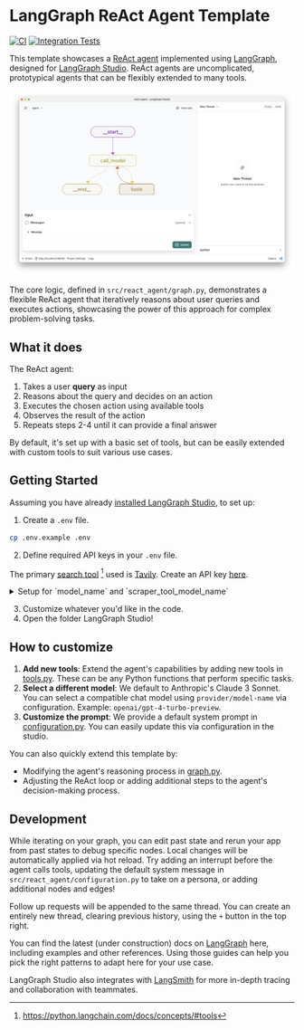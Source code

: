 # LangGraph ReAct Agent Template

[![CI](https://github.com/langchain-ai/react-agent/actions/workflows/unit-tests.yml/badge.svg)](https://github.com/langchain-ai/react-agent/actions/workflows/unit-tests.yml)
[![Integration Tests](https://github.com/langchain-ai/react-agent/actions/workflows/integration-tests.yml/badge.svg)](https://github.com/langchain-ai/react-agent/actions/workflows/integration-tests.yml)

This template showcases a [ReAct agent](https://arxiv.org/abs/2210.03629) implemented using [LangGraph](https://github.com/langchain-ai/langgraph), designed for [LangGraph Studio](https://github.com/langchain-ai/langgraph-studio). ReAct agents are uncomplicated, prototypical agents that can be flexibly extended to many tools.

![Graph view in LangGraph studio UI](./static/studio_ui.png)

The core logic, defined in `src/react_agent/graph.py`, demonstrates a flexible ReAct agent that iteratively reasons about user queries and executes actions, showcasing the power of this approach for complex problem-solving tasks.

## What it does

The ReAct agent:

1. Takes a user **query** as input
2. Reasons about the query and decides on an action
3. Executes the chosen action using available tools
4. Observes the result of the action
5. Repeats steps 2-4 until it can provide a final answer

By default, it's set up with a basic set of tools, but can be easily extended with custom tools to suit various use cases.

## Getting Started

Assuming you have already [installed LangGraph Studio](https://github.com/langchain-ai/langgraph-studio?tab=readme-ov-file#download), to set up:

1. Create a `.env` file.

```bash
cp .env.example .env
```

2. Define required API keys in your `.env` file.

The primary [search tool](./src/react_agent/tools.py) [^1] used is [Tavily](https://tavily.com/). Create an API key [here](https://app.tavily.com/sign-in).

<!--
Setup instruction auto-generated by `langgraph template lock`. DO NOT EDIT MANUALLY.
-->

<details>
<summary>Setup for `model_name` and `scraper_tool_model_name`</summary>
The `llm` configuration defaults are shown below:

```yaml
model_name: anthropic/claude-3-5-sonnet-20240620
scraper_tool_model_name: accounts/fireworks/models/firefunction-v2
```

Follow the instructions below to get set up, or pick one of the additional options.

### Anthropic Chat Models

To use Anthropic's chat models:

1. Sign up for an [Anthropic API key](https://console.anthropic.com/) if you haven't already.
2. Once you have your API key, add it to your `.env` file:

```
ANTHROPIC_API_KEY=your-api-key
```
### Fireworks Chat Models

To use Fireworks AI's chat models:

1. Sign up for a [Fireworks AI account](https://app.fireworks.ai/signup) and obtain an API key.
2. Add your Fireworks AI API key to your `.env` file:

```
FIREWORKS_API_KEY=your-api-key
```
#### OpenAI Chat Models

To use OpenAI's chat models:

1. Sign up for an [OpenAI API key](https://platform.openai.com/signup).
2. Once you have your API key, add it to your `.env` file:
```
OPENAI_API_KEY=your-api-key
```

</details>



<!--
End setup instructions
-->


3. Customize whatever you'd like in the code.
4. Open the folder LangGraph Studio!

## How to customize

1. **Add new tools**: Extend the agent's capabilities by adding new tools in [tools.py](./src/react_agent/tools.py). These can be any Python functions that perform specific tasks.
2. **Select a different model**: We default to Anthropic's Claude 3 Sonnet. You can select a compatible chat model using `provider/model-name` via configuration. Example: `openai/gpt-4-turbo-preview`.
3. **Customize the prompt**: We provide a default system prompt in [configuration.py](./src/react_agent/configuration.py). You can easily update this via configuration in the studio.

You can also quickly extend this template by:

- Modifying the agent's reasoning process in [graph.py](./src/react_agent/graph.py).
- Adjusting the ReAct loop or adding additional steps to the agent's decision-making process.

## Development

While iterating on your graph, you can edit past state and rerun your app from past states to debug specific nodes. Local changes will be automatically applied via hot reload. Try adding an interrupt before the agent calls tools, updating the default system message in `src/react_agent/configuration.py` to take on a persona, or adding additional nodes and edges!

Follow up requests will be appended to the same thread. You can create an entirely new thread, clearing previous history, using the `+` button in the top right.

You can find the latest (under construction) docs on [LangGraph](https://github.com/langchain-ai/langgraph) here, including examples and other references. Using those guides can help you pick the right patterns to adapt here for your use case.

LangGraph Studio also integrates with [LangSmith](https://smith.langchain.com/) for more in-depth tracing and collaboration with teammates.

[^1]: https://python.langchain.com/docs/concepts/#tools

<!--
Configuration auto-generated by `langgraph template lock`. DO NOT EDIT MANUALLY.
{
  "config_schemas": {
    "agent": {
      "type": "object",
      "properties": {
        "model_name": {
          "type": "string",
          "default": "anthropic/claude-3-5-sonnet-20240620",
          "environment": [
            {
              "value": "anthropic/claude-1.2",
              "variables": "ANTHROPIC_API_KEY"
            },
            {
              "value": "anthropic/claude-2.0",
              "variables": "ANTHROPIC_API_KEY"
            },
            {
              "value": "anthropic/claude-2.1",
              "variables": "ANTHROPIC_API_KEY"
            },
            {
              "value": "anthropic/claude-3-5-sonnet-20240620",
              "variables": "ANTHROPIC_API_KEY"
            },
            {
              "value": "anthropic/claude-3-haiku-20240307",
              "variables": "ANTHROPIC_API_KEY"
            },
            {
              "value": "anthropic/claude-3-opus-20240229",
              "variables": "ANTHROPIC_API_KEY"
            },
            {
              "value": "anthropic/claude-3-sonnet-20240229",
              "variables": "ANTHROPIC_API_KEY"
            },
            {
              "value": "anthropic/claude-instant-1.2",
              "variables": "ANTHROPIC_API_KEY"
            },
            {
              "value": "fireworks/gemma2-9b-it",
              "variables": "FIREWORKS_API_KEY"
            },
            {
              "value": "fireworks/llama-v3-70b-instruct",
              "variables": "FIREWORKS_API_KEY"
            },
            {
              "value": "fireworks/llama-v3-70b-instruct-hf",
              "variables": "FIREWORKS_API_KEY"
            },
            {
              "value": "fireworks/llama-v3-8b-instruct",
              "variables": "FIREWORKS_API_KEY"
            },
            {
              "value": "fireworks/llama-v3-8b-instruct-hf",
              "variables": "FIREWORKS_API_KEY"
            },
            {
              "value": "fireworks/llama-v3p1-405b-instruct",
              "variables": "FIREWORKS_API_KEY"
            },
            {
              "value": "fireworks/llama-v3p1-405b-instruct-long",
              "variables": "FIREWORKS_API_KEY"
            },
            {
              "value": "fireworks/llama-v3p1-70b-instruct",
              "variables": "FIREWORKS_API_KEY"
            },
            {
              "value": "fireworks/llama-v3p1-8b-instruct",
              "variables": "FIREWORKS_API_KEY"
            },
            {
              "value": "fireworks/mixtral-8x22b-instruct",
              "variables": "FIREWORKS_API_KEY"
            },
            {
              "value": "fireworks/mixtral-8x7b-instruct",
              "variables": "FIREWORKS_API_KEY"
            },
            {
              "value": "fireworks/mixtral-8x7b-instruct-hf",
              "variables": "FIREWORKS_API_KEY"
            },
            {
              "value": "fireworks/mythomax-l2-13b",
              "variables": "FIREWORKS_API_KEY"
            },
            {
              "value": "fireworks/phi-3-vision-128k-instruct",
              "variables": "FIREWORKS_API_KEY"
            },
            {
              "value": "fireworks/phi-3p5-vision-instruct",
              "variables": "FIREWORKS_API_KEY"
            },
            {
              "value": "fireworks/starcoder-16b",
              "variables": "FIREWORKS_API_KEY"
            },
            {
              "value": "fireworks/yi-large",
              "variables": "FIREWORKS_API_KEY"
            },
            {
              "value": "openai/gpt-3.5-turbo",
              "variables": "OPENAI_API_KEY"
            },
            {
              "value": "openai/gpt-3.5-turbo-0125",
              "variables": "OPENAI_API_KEY"
            },
            {
              "value": "openai/gpt-3.5-turbo-0301",
              "variables": "OPENAI_API_KEY"
            },
            {
              "value": "openai/gpt-3.5-turbo-0613",
              "variables": "OPENAI_API_KEY"
            },
            {
              "value": "openai/gpt-3.5-turbo-1106",
              "variables": "OPENAI_API_KEY"
            },
            {
              "value": "openai/gpt-3.5-turbo-16k",
              "variables": "OPENAI_API_KEY"
            },
            {
              "value": "openai/gpt-3.5-turbo-16k-0613",
              "variables": "OPENAI_API_KEY"
            },
            {
              "value": "openai/gpt-4",
              "variables": "OPENAI_API_KEY"
            },
            {
              "value": "openai/gpt-4-0125-preview",
              "variables": "OPENAI_API_KEY"
            },
            {
              "value": "openai/gpt-4-0314",
              "variables": "OPENAI_API_KEY"
            },
            {
              "value": "openai/gpt-4-0613",
              "variables": "OPENAI_API_KEY"
            },
            {
              "value": "openai/gpt-4-1106-preview",
              "variables": "OPENAI_API_KEY"
            },
            {
              "value": "openai/gpt-4-32k",
              "variables": "OPENAI_API_KEY"
            },
            {
              "value": "openai/gpt-4-32k-0314",
              "variables": "OPENAI_API_KEY"
            },
            {
              "value": "openai/gpt-4-32k-0613",
              "variables": "OPENAI_API_KEY"
            },
            {
              "value": "openai/gpt-4-turbo",
              "variables": "OPENAI_API_KEY"
            },
            {
              "value": "openai/gpt-4-turbo-preview",
              "variables": "OPENAI_API_KEY"
            },
            {
              "value": "openai/gpt-4-vision-preview",
              "variables": "OPENAI_API_KEY"
            },
            {
              "value": "openai/gpt-4o",
              "variables": "OPENAI_API_KEY"
            },
            {
              "value": "openai/gpt-4o-mini",
              "variables": "OPENAI_API_KEY"
            }
          ]
        },
        "scraper_tool_model_name": {
          "type": "string",
          "default": "accounts/fireworks/models/firefunction-v2",
          "environment": [
            {
              "value": "anthropic/claude-1.2",
              "variables": "ANTHROPIC_API_KEY"
            },
            {
              "value": "anthropic/claude-2.0",
              "variables": "ANTHROPIC_API_KEY"
            },
            {
              "value": "anthropic/claude-2.1",
              "variables": "ANTHROPIC_API_KEY"
            },
            {
              "value": "anthropic/claude-3-5-sonnet-20240620",
              "variables": "ANTHROPIC_API_KEY"
            },
            {
              "value": "anthropic/claude-3-haiku-20240307",
              "variables": "ANTHROPIC_API_KEY"
            },
            {
              "value": "anthropic/claude-3-opus-20240229",
              "variables": "ANTHROPIC_API_KEY"
            },
            {
              "value": "anthropic/claude-3-sonnet-20240229",
              "variables": "ANTHROPIC_API_KEY"
            },
            {
              "value": "anthropic/claude-instant-1.2",
              "variables": "ANTHROPIC_API_KEY"
            },
            {
              "value": "fireworks/gemma2-9b-it",
              "variables": "FIREWORKS_API_KEY"
            },
            {
              "value": "fireworks/llama-v3-70b-instruct",
              "variables": "FIREWORKS_API_KEY"
            },
            {
              "value": "fireworks/llama-v3-70b-instruct-hf",
              "variables": "FIREWORKS_API_KEY"
            },
            {
              "value": "fireworks/llama-v3-8b-instruct",
              "variables": "FIREWORKS_API_KEY"
            },
            {
              "value": "fireworks/llama-v3-8b-instruct-hf",
              "variables": "FIREWORKS_API_KEY"
            },
            {
              "value": "fireworks/llama-v3p1-405b-instruct",
              "variables": "FIREWORKS_API_KEY"
            },
            {
              "value": "fireworks/llama-v3p1-405b-instruct-long",
              "variables": "FIREWORKS_API_KEY"
            },
            {
              "value": "fireworks/llama-v3p1-70b-instruct",
              "variables": "FIREWORKS_API_KEY"
            },
            {
              "value": "fireworks/llama-v3p1-8b-instruct",
              "variables": "FIREWORKS_API_KEY"
            },
            {
              "value": "fireworks/mixtral-8x22b-instruct",
              "variables": "FIREWORKS_API_KEY"
            },
            {
              "value": "fireworks/mixtral-8x7b-instruct",
              "variables": "FIREWORKS_API_KEY"
            },
            {
              "value": "fireworks/mixtral-8x7b-instruct-hf",
              "variables": "FIREWORKS_API_KEY"
            },
            {
              "value": "fireworks/mythomax-l2-13b",
              "variables": "FIREWORKS_API_KEY"
            },
            {
              "value": "fireworks/phi-3-vision-128k-instruct",
              "variables": "FIREWORKS_API_KEY"
            },
            {
              "value": "fireworks/phi-3p5-vision-instruct",
              "variables": "FIREWORKS_API_KEY"
            },
            {
              "value": "fireworks/starcoder-16b",
              "variables": "FIREWORKS_API_KEY"
            },
            {
              "value": "fireworks/yi-large",
              "variables": "FIREWORKS_API_KEY"
            },
            {
              "value": "openai/gpt-3.5-turbo",
              "variables": "OPENAI_API_KEY"
            },
            {
              "value": "openai/gpt-3.5-turbo-0125",
              "variables": "OPENAI_API_KEY"
            },
            {
              "value": "openai/gpt-3.5-turbo-0301",
              "variables": "OPENAI_API_KEY"
            },
            {
              "value": "openai/gpt-3.5-turbo-0613",
              "variables": "OPENAI_API_KEY"
            },
            {
              "value": "openai/gpt-3.5-turbo-1106",
              "variables": "OPENAI_API_KEY"
            },
            {
              "value": "openai/gpt-3.5-turbo-16k",
              "variables": "OPENAI_API_KEY"
            },
            {
              "value": "openai/gpt-3.5-turbo-16k-0613",
              "variables": "OPENAI_API_KEY"
            },
            {
              "value": "openai/gpt-4",
              "variables": "OPENAI_API_KEY"
            },
            {
              "value": "openai/gpt-4-0125-preview",
              "variables": "OPENAI_API_KEY"
            },
            {
              "value": "openai/gpt-4-0314",
              "variables": "OPENAI_API_KEY"
            },
            {
              "value": "openai/gpt-4-0613",
              "variables": "OPENAI_API_KEY"
            },
            {
              "value": "openai/gpt-4-1106-preview",
              "variables": "OPENAI_API_KEY"
            },
            {
              "value": "openai/gpt-4-32k",
              "variables": "OPENAI_API_KEY"
            },
            {
              "value": "openai/gpt-4-32k-0314",
              "variables": "OPENAI_API_KEY"
            },
            {
              "value": "openai/gpt-4-32k-0613",
              "variables": "OPENAI_API_KEY"
            },
            {
              "value": "openai/gpt-4-turbo",
              "variables": "OPENAI_API_KEY"
            },
            {
              "value": "openai/gpt-4-turbo-preview",
              "variables": "OPENAI_API_KEY"
            },
            {
              "value": "openai/gpt-4-vision-preview",
              "variables": "OPENAI_API_KEY"
            },
            {
              "value": "openai/gpt-4o",
              "variables": "OPENAI_API_KEY"
            },
            {
              "value": "openai/gpt-4o-mini",
              "variables": "OPENAI_API_KEY"
            }
          ]
        }
      },
      "environment": [
        "TAVILY_API_KEY"
      ]
    }
  }
}
-->